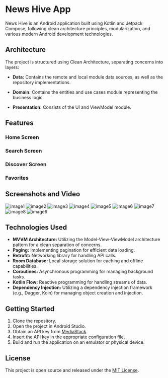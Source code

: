 # News Hive App

News Hive is an Android application built using Kotlin and Jetpack Compose, following clean architecture principles, modularization, and various modern Android development technologies.

## Architecture

The project is structured using Clean Architecture, separating concerns into layers:

- **Data:** Contains the remote and local module data sources, as well as the repository implementations.

- **Domain:** Contains the entities and use cases module representing the business logic.

- **Presentation:** Consists of the UI and ViewModel module.

## Features

### Home Screen

### Search Screen

### Discover Screen

### Favorites

## Screenshots and Video

![image1](https://github.com/Abdallahx3x/NewsHive/assets/83548062/661082c4-a299-4b24-a567-81dba9cbc4f7)
![image2](https://github.com/Abdallahx3x/NewsHive/assets/83548062/6448ab85-f0c2-4222-8d63-90644b4c5089)
![image3](https://github.com/Abdallahx3x/NewsHive/assets/83548062/3a05e3e8-0523-4fed-9375-0fdf59bd6a21)
![image4](https://github.com/Abdallahx3x/NewsHive/assets/83548062/07018609-90d8-4f1f-802b-82268e2e23cf)
![image5](https://github.com/Abdallahx3x/NewsHive/assets/83548062/037541ef-c13f-458b-b6f9-a7928b0b8bd1)
![image6](https://github.com/Abdallahx3x/NewsHive/assets/83548062/feb5c0fe-73bc-45b7-9731-9e7904b3aa57)
![image7](https://github.com/Abdallahx3x/NewsHive/assets/83548062/101d3789-6736-465c-8e94-db469cf06e3d)
![image8](https://github.com/Abdallahx3x/NewsHive/assets/83548062/1a24dd6f-90f0-4386-842a-df9fa144a710)
![image9](https://github.com/Abdallahx3x/NewsHive/assets/83548062/d2e70ef5-4bd1-45f6-8f50-dc4a963601b7)

## Technologies Used

- **MVVM Architecture:** Utilizing the Model-View-ViewModel architecture pattern for a clean separation of concerns.
- **Paging:** Implementing pagination for efficient data loading.
- **Retrofit:** Networking library for handling API calls.
- **Room Database:** Local storage solution for caching and offline capabilities.
- **Coroutines:** Asynchronous programming for managing background tasks.
- **Kotlin Flow:** Reactive programming for handling streams of data.
- **Dependency Injection:** Utilizing a dependency injection framework (e.g., Dagger, Koin) for managing object creation and injection.

## Getting Started

1. Clone the repository.
2. Open the project in Android Studio.
3. Obtain an API key from [MediaStack](https://mediastack.com/).
4. Insert the API key in the appropriate configuration file.
5. Build and run the application on an emulator or physical device.

## License

This project is open source and released under the [MIT License](LICENSE).
